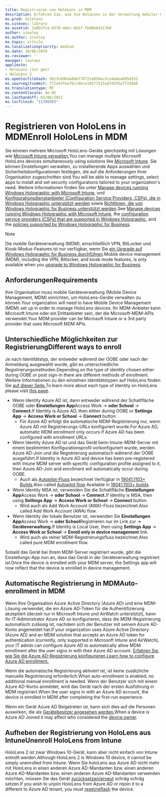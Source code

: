 ```yaml
---
title: Registrieren von HoloLens in MDM
description: Erfahren Sie, wie Sie HoloLens in der Verwaltung mobiler Geräte (Mobile Device Management, MDM) registrieren, um die Verwaltung mehrerer Geräte zu vereinfachen.
ms.prod: hololens
ms.sitesec: library
ms.assetid: 2a9b3fca-8370-44ec-8b57-fb98b8d317b0
author: scooley
ms.author: scooley
ms.topic: article
ms.localizationpriority: medium
ms.date: 10/06/2019
ms.reviewer: ''
manager: laurawi
appliesto:
- HoloLens (1st gen)
- HoloLens 2
ms.openlocfilehash: 5613c69bda8bbf70722a050ac5ce4ebeab95d332
ms.sourcegitcommit: 771e53feefbcc6bce18577515ad7d3f6a7f33840
ms.translationtype: MT
ms.contentlocale: de-DE
ms.lasthandoff: 03/06/2021
ms.locfileid: "11399383"
---
```

# <a name="enroll-hololens-in-mdm"></a><span data-ttu-id="58b36-103">Registrieren von HoloLens in MDM</span><span class="sxs-lookup"><span data-stu-id="58b36-103">Enroll HoloLens in MDM</span></span>

<span data-ttu-id="58b36-104">Sie können mehrere Microsoft HoloLens-Geräte gleichzeitig mit Lösungen wie [Microsoft Intune verwalten.](https://docs.microsoft.com/intune/windows-holographic-for-business)</span><span class="sxs-lookup"><span data-stu-id="58b36-104">You can manage multiple Microsoft HoloLens devices simultaneously using solutions like [Microsoft Intune](https://docs.microsoft.com/intune/windows-holographic-for-business).</span></span> <span data-ttu-id="58b36-105">Sie können Einstellungen verwalten, zu installierende Apps auswählen und Sicherheitskonfigurationen festlegen, die auf die Anforderungen Ihrer Organisation zugeschnitten sind.</span><span class="sxs-lookup"><span data-stu-id="58b36-105">You will be able to manage settings, select apps to install and set security configurations tailored to your organization's need.</span></span> <span data-ttu-id="58b36-106">Weitere Informationen finden Sie unter [Manage devices running Windows Holographic with Microsoft Intune](https://docs.microsoft.com/intune/windows-holographic-for-business), und [Konfigurationsdienstanbieter (Configuration Service Providers, CSPs), die in Windows Holographic unterstützt werden](https://msdn.microsoft.com/windows/hardware/commercialize/customize/mdm/configuration-service-provider-reference#hololens) sowie [Richtlinien, die von Windows Holographic for Business unterstützt werden](https://msdn.microsoft.com/windows/hardware/commercialize/customize/mdm/policy-configuration-service-provider#hololenspolicies).</span><span class="sxs-lookup"><span data-stu-id="58b36-106">See [Manage devices running Windows Holographic with Microsoft Intune](https://docs.microsoft.com/intune/windows-holographic-for-business), the [configuration service providers (CSPs) that are supported in Windows Holographic](https://msdn.microsoft.com/windows/hardware/commercialize/customize/mdm/configuration-service-provider-reference#hololens), and the [policies supported by Windows Holographic for Business](https://msdn.microsoft.com/windows/hardware/commercialize/customize/mdm/policy-configuration-service-provider#hololenspolicies).</span></span>

> [!NOTE]
> <span data-ttu-id="58b36-107">Die mobile Geräteverwaltung (MDM), einschließlich VPN, BitLocker und Kiosk-Modus-Features ist nur verfügbar, wenn Sie [ein Upgrade auf Windows Holographic for Business durchführen](hololens1-upgrade-enterprise.md).</span><span class="sxs-lookup"><span data-stu-id="58b36-107">Mobile device management (MDM), including the VPN, Bitlocker, and kiosk mode features, is only available when you [upgrade to Windows Holographic for Business](hololens1-upgrade-enterprise.md).</span></span>

## <a name="requirements"></a><span data-ttu-id="58b36-108">Anforderungen</span><span class="sxs-lookup"><span data-stu-id="58b36-108">Requirements</span></span>

 <span data-ttu-id="58b36-109">Ihre Organisation muss mobile Geräteverwaltung (Mobile Device Management, MDM) einrichten, um HoloLens-Geräte verwalten zu können.</span><span class="sxs-lookup"><span data-stu-id="58b36-109">Your organization will need to have Mobile Device Management (MDM) set up in order to manage HoloLens devices.</span></span> <span data-ttu-id="58b36-110">Ihr MDM-Anbieter kann Microsoft Intune oder ein Drittanbieter sein, der die Microsoft-MDM-APIs verwendet.</span><span class="sxs-lookup"><span data-stu-id="58b36-110">Your MDM provider can be Microsoft Intune or a 3rd party provider that uses Microsoft MDM APIs.</span></span>
 
## <a name="different-ways-to-enroll"></a><span data-ttu-id="58b36-111">Unterschiedliche Möglichkeiten zur Registrierung</span><span class="sxs-lookup"><span data-stu-id="58b36-111">Different ways to enroll</span></span>

<span data-ttu-id="58b36-112">Je nach Identitätstyp, der entweder während der OOBE oder nach der Anmeldung ausgewählt wurde, gibt es unterschiedliche Registrierungsmethoden.</span><span class="sxs-lookup"><span data-stu-id="58b36-112">Depending on the type of identity chosen either during OOBE or post sign-in there are different methods of enrollment.</span></span> <span data-ttu-id="58b36-113">Weitere Informationen zu den einzelnen Identitätstypen auf HoloLens finden Sie [auf dieser Seite.](hololens-identity.md)</span><span class="sxs-lookup"><span data-stu-id="58b36-113">To learn more about each type of Identity on HoloLens please visit [this page](hololens-identity.md).</span></span>

- <span data-ttu-id="58b36-114">Wenn Identity Azure AD ist, dann entweder während der Schaltfläche OOBE oder **Einstellungen App**Access Work  ->  **oder School**  ->  **Connect.**</span><span class="sxs-lookup"><span data-stu-id="58b36-114">If Identity is Azure AD, then either during OOBE or **Settings App** -> **Access Work or School** -> **Connect** button.</span></span>
    - <span data-ttu-id="58b36-115">Für Azure AD erfolgt die automatische MDM-Registrierung nur, wenn Azure AD mit Registrierungs-URLs konfiguriert wurde.</span><span class="sxs-lookup"><span data-stu-id="58b36-115">For Azure AD, automatic MDM enrollment only occurs if Azure AD has been configured with enrollment URLs.</span></span>
- <span data-ttu-id="58b36-116">Wenn Identity Azure AD ist und das Gerät beim Intune-MDM-Server mit einem bestimmten Konfigurationsprofil vorkonfiguriert wurde, werden Azure AD-Join und die Registrierung automatisch während der OOBE ausgeführt.</span><span class="sxs-lookup"><span data-stu-id="58b36-116">If Identity is Azure AD and device has been pre-registered with Intune MDM server with specific configuration profile assigned to it, then Azure AD-Join and enrollment will automatically occur during OOBE.</span></span>
    - <span data-ttu-id="58b36-117">Auch als [Autopilot-Fluss](hololens2-autopilot.md) bezeichnet Verfügbar in [19041.1103+ Builds](hololens-release-notes.md#windows-holographic-version-2004).</span><span class="sxs-lookup"><span data-stu-id="58b36-117">Also called [Autopilot flow](hololens2-autopilot.md) Available in [19041.1103+ builds](hololens-release-notes.md#windows-holographic-version-2004).</span></span>
- <span data-ttu-id="58b36-118">Wenn Identity MSA ist, verwenden Sie die Schaltfläche **Einstellungen App**Access Work  ->  **oder School**  ->  **Connect.**</span><span class="sxs-lookup"><span data-stu-id="58b36-118">If Identity is MSA, then using **Settings App** -> **Access Work or School** -> **Connect** button.</span></span>
    - <span data-ttu-id="58b36-119">Wird auch als Add Work Account (AWA)-Fluss bezeichnet.</span><span class="sxs-lookup"><span data-stu-id="58b36-119">Also called Add Work Account (AWA) flow.</span></span>
- <span data-ttu-id="58b36-120">Wenn Identity der lokale Benutzer ist, verwenden Sie **Einstellungen App**Access Work  ->  **oder School**Registrieren nur im Link zur  ->  **Geräteverwaltung.**</span><span class="sxs-lookup"><span data-stu-id="58b36-120">If Identity is Local User, then using **Settings App** -> **Access Work or School** -> **Enroll only in device management** link.</span></span>
    - <span data-ttu-id="58b36-121">Wird auch als reiner MDM-Registrierungsfluss bezeichnet.</span><span class="sxs-lookup"><span data-stu-id="58b36-121">Also called pure MDM enrollment flow.</span></span>

<span data-ttu-id="58b36-122">Sobald das Gerät bei Ihrem MDM-Server registriert wurde, gibt die Einstellungs-App nun an, dass das Gerät in der Geräteverwaltung registriert ist.</span><span class="sxs-lookup"><span data-stu-id="58b36-122">Once the device is enrolled with your MDM server, the Settings app will now reflect that the device is enrolled in device management.</span></span>

## <a name="auto-enrollment-in-mdm"></a><span data-ttu-id="58b36-123">Automatische Registrierung in MDM</span><span class="sxs-lookup"><span data-stu-id="58b36-123">Auto-enrollment in MDM</span></span>

<span data-ttu-id="58b36-124">Wenn Ihre Organisation Azure Active Directory (Azure AD) und eine MDM-Lösung verwendet, die ein Azure AD-Token für die Authentifizierung akzeptiert (derzeit nur in Microsoft Intune und AirWatch unterstützt), kann Ihr IT-Administrator Azure AD so konfigurieren, dass die MDM-Registrierung automatisch zulässig ist, nachdem sich der Benutzer mit seinem Azure AD-Konto angemeldet hat.</span><span class="sxs-lookup"><span data-stu-id="58b36-124">If your organization uses Azure Active Directory (Azure AD) and an MDM solution that accepts an Azure AD token for authentication (currently, only supported in Microsoft Intune and AirWatch), your IT admin can configure Azure AD to automatically allow MDM enrollment after the user signs in with their Azure AD account.</span></span> [<span data-ttu-id="58b36-125">Erfahren Sie, wie Sie die Azure AD-Registrierung konfigurieren.</span><span class="sxs-lookup"><span data-stu-id="58b36-125">Learn how to configure Azure AD enrollment.</span></span>](https://docs.microsoft.com/mem/intune/enrollment/windows-enroll#enable-windows-10-automatic-enrollment)

<span data-ttu-id="58b36-126">Wenn die automatische Registrierung aktiviert ist, ist keine zusätzliche manuelle Registrierung erforderlich.</span><span class="sxs-lookup"><span data-stu-id="58b36-126">When auto-enrollment is enabled, no additional manual enrollment is needed.</span></span> <span data-ttu-id="58b36-127">Wenn der Benutzer sich mit einem Azure AD-Konto anmeldet, wird das Gerät nach der ersten Ausführung in MDM registriert.</span><span class="sxs-lookup"><span data-stu-id="58b36-127">When the user signs in with an Azure AD account, the device is enrolled in MDM after completing the first-run experience.</span></span>

<span data-ttu-id="58b36-128">Wenn ein Gerät Azure AD Beigetreten ist, kann sich dies auf die Personen auswirken, die als [Gerätebesitzer angesehen werden.](security-adminless-os.md#device-owner)</span><span class="sxs-lookup"><span data-stu-id="58b36-128">When a device is Azure AD Joined it may affect who considered the [device owner](security-adminless-os.md#device-owner).</span></span>

## <a name="unenroll-hololens-from-intune"></a><span data-ttu-id="58b36-129">Aufheben der Registrierung von HoloLens aus Intune</span><span class="sxs-lookup"><span data-stu-id="58b36-129">Unenroll HoloLens from Intune</span></span>

<span data-ttu-id="58b36-130">HoloLens 2 ist zwar Windows 10-Gerät, kann aber nicht einfach von Intune entrollt werden.</span><span class="sxs-lookup"><span data-stu-id="58b36-130">Although HoloLens 2 is Windows 10 device, it cannot be simply unenrolled from Intune.</span></span> <span data-ttu-id="58b36-131">Wenn Sie holoLens aus Azure AD nicht mehr mit HoloLens in einen anderen Azure AD-Mandanten bzw. einen anderen Azure AD-Mandanten bzw. einen anderen Azure AD-Mandanten verwenden möchten, müssen Sie das Gerät [zurücksetzen/erneut](https://docs.microsoft.com/hololens/hololens-recovery#reset-the-device) schräg schräg setzen.</span><span class="sxs-lookup"><span data-stu-id="58b36-131">If you wish to unjoin HoloLens from Azure AD or rejoin it to a different to Azure AD tenant, you must [reset/reflash](https://docs.microsoft.com/hololens/hololens-recovery#reset-the-device) the device.</span></span>